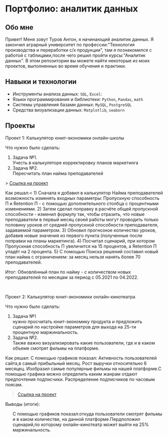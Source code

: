 # Портфолио: аналитик данных

## Обо мне 

Привет! Меня зовут Туров Антон, я начинающий аналитик данных. 
Я закончил аграрный университет по профессии:"Технология производства и переработки с/х продукции", там я познакомился с работой с таблицами,после чего решил пройти курсы:"Аналитик данных".
В этом репозитории вы можете найти некоторые из моих проектов, выполненных во время обучения и практики.
<br>

## Навыки и технологии
- Инструменты анализа данных: ``SQL``, ``Excel``: 
- Языки программирования и библиотеки: ``Python``, ``Pandas``, ``math`` 
- Системы управления базами данных: ``MySQL``, ``PostgreSQL``
- Средства визуализации данных: ``Matplotlib``, ``seaborn``


## Проекты
<p> Проект 1: Калькулятор юнит-экономики онлайн-школы</p>
<p>Что нужно было сделать:<p>
<ol>
  <li>Задача №1.</li>
  Учесть в калькуляторе корректировку планов маркетинга
  <li>Задача №2.</li>
  Пересчитать план найма преподавателей
</ol>  
> <a href="https://docs.google.com/spreadsheets/d/1Uvztr0WnPsZ0euWW4f8SQnVK9rmq89Uk/edit?usp=sharing&ouid=116613548326446912869&rtpof=true&sd=true">Ссылка на проект</a>

<p> </li>Как решал:<
 </ol> 
 1) Сначала я добавил в калькулятор Найма преподавателей возможность изменять входных параметры: Пропускную способность П и Retention П - с помощью дополнительного столбца с процентными изменениями.
  </ol> 
 2) Затем сделал поправку в расчёте общей пропускной способности - изменил формулу так, чтобы отразить, что новые преподаватели в первый месяц своей работы могут проводить только половину уроков от средней пропускной способности преподавателя, задаваемой параметром.	
 </ol> 
 3) Обновил прогнозное количество уроков, добавив новые значения из первого пункта (полученные после поправки на планы маркетинга).	
 </ol> 
 4) Посчитал сценарий, при котором Пропускная способность П увеличится на 15 процентов, а Retention П упадёт на 2 процента.
  </ol> 
 5) С помощью Поиска решений составил новый план найма с ограничением: за месяц нельзя нанять более 70 преподавателей.	

Итог:
Обновлённый план по найму - с количеством новых преподавателей по месяцам за период с 05.2021 по 04.2022.
</ol>
<br> 

<p> Проект 2: Калькулятор юнит-экономики онлайн-кинотеатра</p>
<p>Что нужно было сделать:<p>
<ol>
  <li>Задача №1</li>
  нужно просчитать юнит-экономику продукта и предложить сценарий по настройке параметров для выхода на 25-ти процентную маржинальность.
  <li>Задача №2.</li>
  Также важно визуализировать какие пользователи, где и в каком объеме смотрят фильмы на платформе.
</ol>

<p>Как решал: 
</li>С помощью графиков показал:</li>
  </li>Активность пользователей сайта,в самый прибыльный месяц.</li>
  </li> Рост выручки относительно 6 месяцец.</li>
  </li> Изобразил самые популярные фильмы на нашей платформе.С помощью графика можно определить каким жанрам отдают предпочтения подписчики.</li>
  </li> Распределение подписчиков по часовым поясам. </li>


> <a href="https://docs.google.com/spreadsheets/d/1szwABTMiKbSBzex-nMpZeh0CN5_iVUZh/edit?usp=sharing&ouid=116613548326446912869&rtpof=true&sd=true">Ссылка на проект</a>
 
<p>Выводы (итоги):<p>
<ol>
 С помощью графиков показал:откуда пользователи смотрят фильмы и в каком количестве, на данной платформе.Пердположил сценарий,по которому онлайн-кинотеатр может выйти на 25% маржинальность.
</ol>
<br> 



